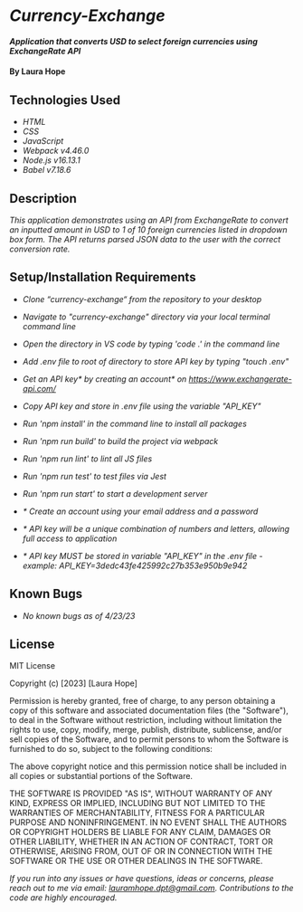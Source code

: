 # _Currency-Exchange_

#### _Application that converts USD to select foreign currencies using ExchangeRate API_

#### By **Laura Hope**

## Technologies Used

* _HTML_
* _CSS_
* _JavaScript_
* _Webpack v4.46.0_
* _Node.js v16.13.1_
* _Babel v7.18.6_

## Description

_This application demonstrates using an API from ExchangeRate to convert an inputted amount in USD to 1 of 10 foreign currencies listed in dropdown box form. The API returns parsed JSON data to the user with the correct conversion rate._

## Setup/Installation Requirements

* _Clone “currency-exchange“ from the repository to your desktop_
* _Navigate to "currency-exchange" directory via your local terminal command line_
* _Open the directory in VS code by typing 'code .' in the command line_
* _Add .env file to root of directory to store API key by typing "touch .env"_
* _Get an API key* by creating an account* on https://www.exchangerate-api.com/_
* _Copy API key and store in .env file using the variable "API_KEY"_
* _Run 'npm install' in the command line to install all packages_
* _Run 'npm run build' to build the project via webpack_
* _Run 'npm run lint' to lint all JS files_
* _Run 'npm run test' to test files via Jest_
* _Run 'npm run start' to start a development server_

* _* Create an account using your email address and a password_
* _* API key will be a unique combination of numbers and letters, allowing full access to application_
* _* API key MUST be stored in variable "API_KEY" in the .env file - example: API_KEY=3dedc43fe425992c27b353e950b9e942_

## Known Bugs

* _No known bugs as of 4/23/23_

## License

MIT License

Copyright (c) [2023] [Laura Hope]

Permission is hereby granted, free of charge, to any person obtaining a copy
of this software and associated documentation files (the "Software"), to deal
in the Software without restriction, including without limitation the rights
to use, copy, modify, merge, publish, distribute, sublicense, and/or sell
copies of the Software, and to permit persons to whom the Software is
furnished to do so, subject to the following conditions:

The above copyright notice and this permission notice shall be included in all
copies or substantial portions of the Software.

THE SOFTWARE IS PROVIDED "AS IS", WITHOUT WARRANTY OF ANY KIND, EXPRESS OR
IMPLIED, INCLUDING BUT NOT LIMITED TO THE WARRANTIES OF MERCHANTABILITY,
FITNESS FOR A PARTICULAR PURPOSE AND NONINFRINGEMENT. IN NO EVENT SHALL THE
AUTHORS OR COPYRIGHT HOLDERS BE LIABLE FOR ANY CLAIM, DAMAGES OR OTHER
LIABILITY, WHETHER IN AN ACTION OF CONTRACT, TORT OR OTHERWISE, ARISING FROM,
OUT OF OR IN CONNECTION WITH THE SOFTWARE OR THE USE OR OTHER DEALINGS IN THE
SOFTWARE.

_If you run into any issues or have questions, ideas or concerns, please reach out to me via email: lauramhope.dpt@gmail.com.  Contributions to the code are highly encouraged._

